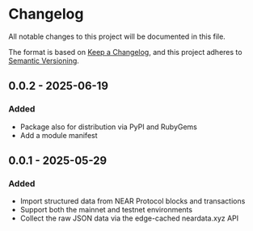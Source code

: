 # Changelog

All notable changes to this project will be documented in this file.

The format is based on [Keep a Changelog](https://keepachangelog.com/en/1.0.0/),
and this project adheres to [Semantic Versioning](https://semver.org/spec/v2.0.0.html).

## 0.0.2 - 2025-06-19
### Added
- Package also for distribution via PyPI and RubyGems
- Add a module manifest

## 0.0.1 - 2025-05-29
### Added
- Import structured data from NEAR Protocol blocks and transactions
- Support both the mainnet and testnet environments
- Collect the raw JSON data via the edge-cached neardata.xyz API
